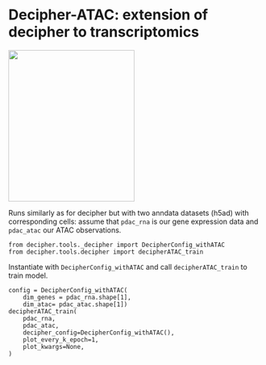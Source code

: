# Decipher-ATAC: extension of decipher to transcriptomics

 <img src="https://github.com/erialc-cal/decipher-ATAC/assets/61749901/7d31e498-bcac-4925-9d04-bab8269fa0ca" width="250" height="300">

Runs similarly as for decipher but with two anndata datasets (h5ad) with corresponding cells: assume that `pdac_rna` is our gene expression data and `pdac_atac` our ATAC observations. 

```
from decipher.tools._decipher import DecipherConfig_withATAC
from decipher.tools.decipher import decipherATAC_train
```
Instantiate with `DecipherConfig_withATAC` and call `decipherATAC_train` to train model. 
```
config = DecipherConfig_withATAC(
    dim_genes = pdac_rna.shape[1],
    dim_atac= pdac_atac.shape[1])
decipherATAC_train(
    pdac_rna,
    pdac_atac,
    decipher_config=DecipherConfig_withATAC(),
    plot_every_k_epoch=1,
    plot_kwargs=None,
)
```
